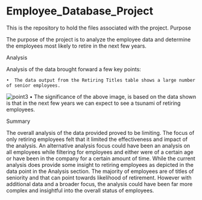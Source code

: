 # Employee_Database_Project
This is the repository to hold the files associated with the project.
Purpose

The purpose of the project is to analyze the employee data and determine the employees most likely to retire in the next few years.

Analysis

Analysis of the data brought forward a few key points:

    •  The data output from the Retiring Titles table shows a large number of senior employees.
![point3](https://user-images.githubusercontent.com/96558665/154890661-5a4c8625-ff6e-459c-910a-99793988a912.png)
    • The significance of the above image, is based on the data shown is that in the next few years we can expect to see a tsunami of retiring employees.

Summary

The overall analysis of the data provided proved to be limiting. The focus of only retiring employees felt that it limited the effectiveness and impact of the analysis. An alternative analysis focus could have been an analysis on all employees while filtering for employees and either were of a certain age or have been in the company for a certain amount of time. While the current analysis does provide some insight to retiring employees as depicted in the data point in the Analysis section. The majority of employees are of titles of seniority and that can point towards likelihood of retirement. However with additional data and a broader focus, the analysis could have been far more complex and insightful into the overall status of employees.
